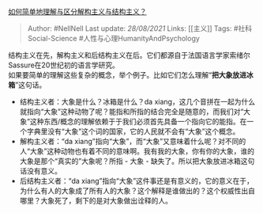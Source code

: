 [如何简单地理解与区分解构主义与结构主义？](https://www.zhihu.com/question/19631505/answer/12484881)

> Author: #NellNell 
Last update: *28/08/2021* 
Links: [[主义]] 
Tags: #社科Social-Science #人性与心理HumanityAndPsychology 

结构主义在先，解构主义和后结构主义在后。它们都源自于法国语言学家索绪尔Sassure在20世纪初的语言学研究。  
如果要简单的理解这些复杂的概念，举个例子。比如它们怎么理解“**把大象放进冰箱**”这句话。  

-   结构主义者：大象是什么？冰箱是什么？da xiang，这几个音拼在一起为什么就指向“大象”这种动物了呢？能指和所指的结合完全是随意的，而我们对“大象”这种东西/概念的理解依赖于于我们必须首先具备一个指向它的能指。在一个字典里没有“大象”这个词的国家，它的人民就不会有“大象”这个概念。
-   解构主义者：“da xiang”指向“大象”，而“大象”又意味着什么呢？对不同的人“大象”这种动物也有着不同的意味啊。我有我的大象，你有你的大象，谁的大象是那个“真实的”大象呢？所指 - 大象 - 缺失了。所以把大象放进冰箱这句话没有意义。
-   后结构主义者：“da xiang”指向“大象”这件事还是有意义的，它的意义在于，为什么有人的大象成了所有人的大象？这个解释是谁做出的？这个权威性出自哪里？大象死了，剩下的是对大象做出诠释的人。

  
  


